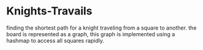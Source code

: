 # Knights-Travails
finding the shortest path for a knight traveling from a square to another.
the board is represented as a graph, this graph is implemented using a hashmap to access all squares rapidly.

